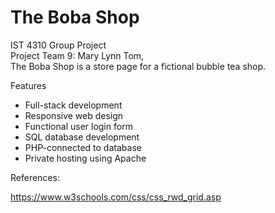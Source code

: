 # The Boba Shop

IST 4310 Group Project\
Project Team 9: Mary Lynn Tom, \
The Boba Shop is a store page for a fictional bubble tea shop.

Features
* Full-stack development
* Responsive web design
* Functional user login form
* SQL database development
* PHP-connected to database
* Private hosting using Apache

References:

https://www.w3schools.com/css/css_rwd_grid.asp
